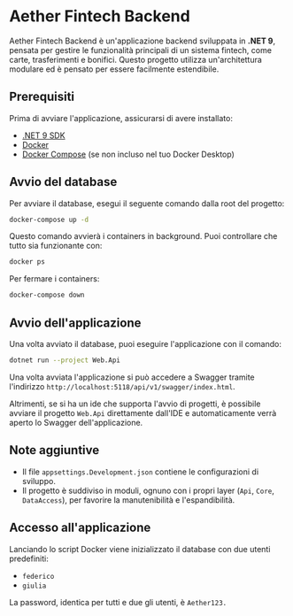 # Aether Fintech Backend

Aether Fintech Backend è un'applicazione backend sviluppata in **.NET 9**, pensata per gestire le funzionalità principali di un sistema fintech, come carte, trasferimenti e bonifici. Questo progetto utilizza un'architettura modulare ed è pensato per essere facilmente estendibile.

## Prerequisiti

Prima di avviare l'applicazione, assicurarsi di avere installato:

- [.NET 9 SDK](https://dotnet.microsoft.com/)
- [Docker](https://www.docker.com/)
- [Docker Compose](https://docs.docker.com/compose/) (se non incluso nel tuo Docker Desktop)

## Avvio del database

Per avviare il database, esegui il seguente comando dalla root del progetto:

```bash
docker-compose up -d
```

Questo comando avvierà i containers in background. Puoi controllare che tutto sia funzionante con:

```bash
docker ps
```

Per fermare i containers:

```bash
docker-compose down
```

## Avvio dell'applicazione

Una volta avviato il database, puoi eseguire l'applicazione con il comando:

```bash
dotnet run --project Web.Api
```

Una volta avviata l'applicazione si può accedere a Swagger tramite l'indirizzo `http://localhost:5118/api/v1/swagger/index.html`.

Altrimenti, se si ha un ide che supporta l'avvio di progetti, è possibile avviare il progetto `Web.Api` direttamente dall'IDE e automaticamente verrà aperto lo Swagger dell'applicazione.

## Note aggiuntive

- Il file `appsettings.Development.json` contiene le configurazioni di sviluppo.
- Il progetto è suddiviso in moduli, ognuno con i propri layer (`Api`, `Core`, `DataAccess`), per favorire la manutenibilità e l'espandibilità.

## Accesso all'applicazione
Lanciando lo script Docker viene inizializzato il database con due utenti predefiniti: 
- `federico`
- `giulia`

La password, identica per tutti e due gli utenti, è `Aether123.`
